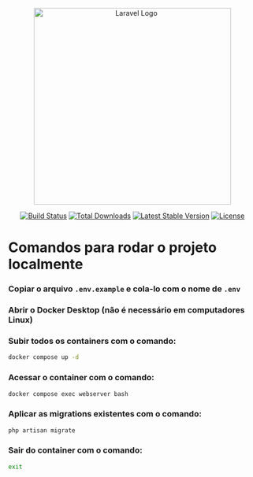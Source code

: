 <p align="center"><a href="https://laravel.com" target="_blank"><img src="https://raw.githubusercontent.com/laravel/art/master/logo-lockup/5%20SVG/2%20CMYK/1%20Full%20Color/laravel-logolockup-cmyk-red.svg" width="400" alt="Laravel Logo"></a></p>

<p align="center">
<a href="https://github.com/laravel/framework/actions"><img src="https://github.com/laravel/framework/workflows/tests/badge.svg" alt="Build Status"></a>
<a href="https://packagist.org/packages/laravel/framework"><img src="https://img.shields.io/packagist/dt/laravel/framework" alt="Total Downloads"></a>
<a href="https://packagist.org/packages/laravel/framework"><img src="https://img.shields.io/packagist/v/laravel/framework" alt="Latest Stable Version"></a>
<a href="https://packagist.org/packages/laravel/framework"><img src="https://img.shields.io/packagist/l/laravel/framework" alt="License"></a>
</p>

# Comandos para rodar o projeto localmente

### Copiar o arquivo `.env.example` e cola-lo com o nome de `.env`

### Abrir o Docker Desktop (não é necessário em computadores Linux)

### Subir todos os containers com o comando:
```bash
docker compose up -d
``` 

### Acessar o container com o comando:
```bash
docker compose exec webserver bash
``` 

### Aplicar as migrations existentes com o comando:
```bash
php artisan migrate
```

### Sair do container com o comando:
```bash
exit
```
